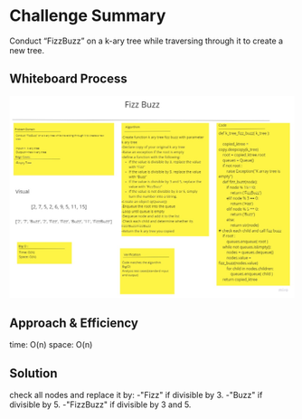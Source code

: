 # Challenge Summary
<!-- Description of the challenge -->
Conduct “FizzBuzz” on a k-ary tree while traversing through it to create a new tree.
## Whiteboard Process
<!-- Embedded whiteboard image -->
![whiteboard](cc18.jpg)
## Approach & Efficiency
<!-- What approach did you take? Why? What is the Big O space/time for this approach? -->
 time: O(n) space: O(n)
## Solution
<!-- Show how to run your code, and examples of it in action -->
check all nodes and replace it by:
    -"Fizz" if divisible by 3.
    -"Buzz" if divisible by 5.
    -"FizzBuzz" if divisible by 3 and 5.

